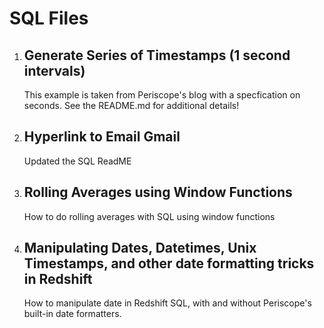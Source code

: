 
# SQL Files


1. ## Generate Series of Timestamps (1 second intervals)
    This example is taken from Periscope's blog with a specfication on seconds.  See the README.md for additional details!

2. ## Hyperlink to Email Gmail
    Updated the SQL ReadME

3. ## Rolling Averages using Window Functions
    How to do rolling averages with SQL using window functions 

4. ## Manipulating Dates, Datetimes, Unix Timestamps, and other date formatting tricks in Redshift
	How to manipulate date in Redshift SQL, with and without Periscope's built-in date formatters.

